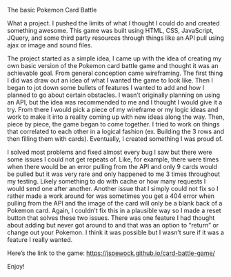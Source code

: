 ﻿The basic Pokemon Card Battle

What a project. I pushed the limits of what I thought I could do and created something awesome. This game was built using HTML, CSS, JavaScript, JQuery, and some third party resources through things like an API pull using ajax or image and sound files. 

The project started as a simple idea, I came up with the idea of creating my own basic version of the Pokemon card battle game and thought it was an achievable goal. From general conception came wireframing. The first thing I did was draw out an idea of what I wanted the game to look like. Then I began to jot down some bullets of features I wanted to add and how I planned to go about certain obstacles. I wasn’t originally planning on using an API, but the idea was recommended to me and I thought I would give it a try. From there I would pick a piece of my wireframe or my logic ideas and work to make it into a reality coming up with new ideas along the way. Then, piece by piece, the game began to come together. I tried to work on things that correlated to each other in a logical fashion (ex. Building the 3 rows and then filling them with cards). Eventually, I created something I was proud of.

I solved most problems and fixed almost every bug I saw but there were some issues I could not get repeats of. Like, for example, there were times when there would be an error pulling from the API and only 9 cards would be pulled but it was very rare and only happened to me 3 times throughout my testing. Likely something to do with cache or how many requests I would send one after another. Another issue that I simply could not fix so I rather made a work around for was sometimes you get a 404 error when pulling from the API and the image of the card will only be a blank back of a Pokemon card. Again, I couldn’t fix this in a plausible way so I made a reset button that solves these two issues. There was one feature I had thought about adding but never got around to and that was an option to “return” or change out your Pokemon. I think it was possible but I wasn’t sure if it was a feature I really wanted.

Here’s the link to the game:
https://jspewock.github.io/card-battle-game/

Enjoy!


